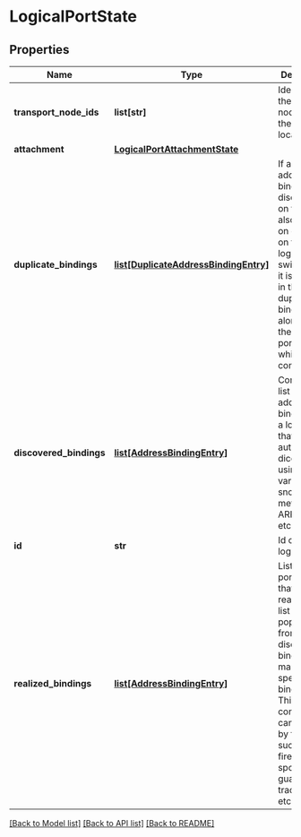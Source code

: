 # LogicalPortState

## Properties
Name | Type | Description | Notes
------------ | ------------- | ------------- | -------------
**transport_node_ids** | **list[str]** | Identifiers of the transport node where the port is located | [optional] 
**attachment** | [**LogicalPortAttachmentState**](LogicalPortAttachmentState.md) |  | [optional] 
**duplicate_bindings** | [**list[DuplicateAddressBindingEntry]**](DuplicateAddressBindingEntry.md) | If any address binding discovered on the port is also found on other port on the same logical switch, then it is included in the duplicate bindings list along with the ID of the port with which it conflicts.  | [optional] 
**discovered_bindings** | [**list[AddressBindingEntry]**](AddressBindingEntry.md) | Contains the list of address bindings for a logical port that were automatically dicovered using various snooping methods like ARP, DHCP etc.  | [optional] 
**id** | **str** | Id of the logical port | 
**realized_bindings** | [**list[AddressBindingEntry]**](AddressBindingEntry.md) | List of logical port bindings that are realized. This list may be populated from the discovered bindings or manual user specified bindings. This binding configuration can be used by features such as firewall, spoof-guard, traceflow etc.  | [optional] 

[[Back to Model list]](../README.md#documentation-for-models) [[Back to API list]](../README.md#documentation-for-api-endpoints) [[Back to README]](../README.md)

